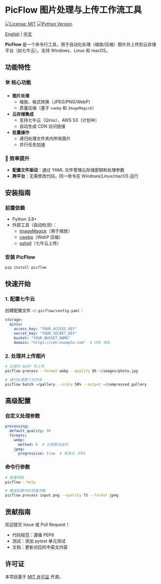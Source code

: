 # PicFlow 图片处理与上传工作流工具

[![License: MIT](https://img.shields.io/badge/License-MIT-blue.svg)](https://opensource.org/licenses/MIT) [![Python Version](https://img.shields.io/badge/Python-3.8%2B-blue)](https://www.python.org/)

[English](README.md) | [中文](README_zh.md)

**PicFlow** 是一个命令行工具，用于自动化处理（缩放/压缩）图片并上传到云存储平台（如七牛云）。支持 Windows、Linux 和 macOS。

## 功能特性

### 🛠️ 核心功能

- **图片处理**
  - 缩放、格式转换（JPEG/PNG/WebP）
  - 质量压缩（基于 `cwebp` 和 `ImageMagick`）
- **云存储集成**
  - 支持七牛云（Qiniu）、AWS S3（计划中）
  - 自动生成 CDN 访问链接
- **批量操作**
  - 递归处理文件夹内所有图片
  - 并行任务加速

### 🚀 效率提升

- **配置文件驱动**：通过 YAML 文件管理云存储密钥和处理参数
- **跨平台**：无需修改代码，同一命令在 Windows/Linux/macOS 运行



## 安装指南

### 前置依赖

- Python 3.8+
- 外部工具（自动检测）：
  - [ImageMagick](https://imagemagick.org/)（用于缩放）
  - [cwebp](https://developers.google.com/speed/webp/docs/precompiled)（WebP 压缩）
  - [qshell](https://github.com/qiniu/qshell)（七牛云上传）

### 安装 PicFlow

```bash
pip install picflow
```



## 快速开始

### 1. 配置七牛云

创建配置文件 `~/.picflow/config.yaml`：

```yaml
storage:
  qiniu:
    access_key: "YOUR_ACCESS_KEY"
    secret_key: "YOUR_SECRET_KEY"
    bucket: "YOUR_BUCKET_NAME"
    domain: "https://cdn.example.com"  # CDN 域名
```

### 2. 处理并上传图片

```bash
# 压缩为 WebP 并上传
picflow process --format webp --quality 85 ~/images/photo.jpg

# 递归处理整个文件夹
picflow batch ~/gallery --scale 50% --output ~/compressed_gallery
```



## 高级配置

### 自定义处理参数

```yaml
processing:
  default_quality: 90
  formats:
    webp:
      method: 6  # 压缩算法级别
    jpeg:
      progressive: true  # 渐进式 JPEG
```

### 命令行参数

```bash
# 查看帮助
picflow --help

# 覆盖配置中的质量参数
picflow process input.png --quality 75 --format jpeg
```



## 贡献指南

欢迎提交 Issue 或 Pull Request！

- 代码规范：遵循 PEP8
- 测试：添加 pytest 单元测试
- 文档：更新对应的中英文内容



## 许可证

本项目基于 [MIT 许可证](LICENSE) 开源。
